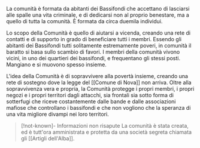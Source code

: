 La comunità è formata da abitanti dei Bassifondi che accettano di lasciarsi alle spalle una vita criminale, e di dedicarsi non al proprio benestare, ma a quello di tutta la comunità. È formata da circa duemila individui. 

Lo scopo della Comunità è quello di aiutarsi a vicenda, creando una rete di contatti e di supporto in grado di beneficiare tutti i membri. 
Essendo gli abitanti dei Bassifondi tutti solitamente estremamente poveri, in comunità il baratto si basa sullo scambio di favori. I membri della comunità vivono vicini, in uno dei quartieri dei bassifondi, e frequentano gli stessi posti. Mangiano e si muovono spesso insieme. 

L'idea della Comunità è di sopravvivere alla povertà insieme, creando una rete di sostegno dove la legge del [[Comune di Nova]] non arriva. Oltre alla sopravvivenza vera e propria, la Comunità protegge i propri membri, i propri negozi e i propri territori dagli attacchi, sia frontali sia sotto forma di sotterfugi che riceve costantemente dalle bande e dalle associazioni mafiose che controllano i bassifondi e che non vogliono che la speranza di una vita migliore divampi nei loro territori. 

> [!not-known]- Informazioni non risapute
> La comunità è stata creata, ed è tutt'ora amministrata e protetta da una società segreta chiamata gli [[Artigli dell'Alba]]. 
